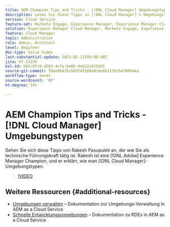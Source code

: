 ```yaml
---
title: AEM Champion Tips and Tricks - [!DNL Cloud Manager] Umgebungstypen
description: Lesen Sie diese Tipps zu [!DNL Cloud Manager]'s Umgebungstypen von AEM Champion und Experte, Rakesh Pasupuleti.
version: Cloud Service
feature-set: Marketo Engage, Experience Manager, Experience Manager Cloud Manager
solution: Experience Manager Cloud Manager, Marketo Engage, Experience Manager Cloud Manager
feature: Cloud Manager
topic: Administration
role: Admin, Architect
level: Beginner
doc-type: Value Video
last-substantial-update: 2023-05-11T00:00:00Z
jira: KT-13229
exl-id: 682c97c0-d563-4cfa-be6b-0eb22c675d21
source-git-commit: 7bbe86435c683f41509a8cbe6b117b354309644a
workflow-type: tm+mt
source-wordcount: '97'
ht-degree: 54%

---
```


# AEM Champion Tips and Tricks - [!DNL Cloud Manager] Umgebungstypen

Sehen Sie sich diese Tipps von Rakesh Pasupuleti an, der wie Sie als technische Führungskraft tätig ist. Rakesh ist eine [!DNL Adobe] Experience Manager Champion, und er erklärt, wie man [!DNL Cloud Manager]-Umgebungstypen.

>[!VIDEO](https://video.tv.adobe.com/v/3419297?quality=12&learn=on)

## Weitere Ressourcen {#additional-resources}

* [Umgebungen verwalten](https://experienceleague.adobe.com/docs/experience-manager-cloud-service/content/implementing/using-cloud-manager/manage-environments.html?lang=de) – Dokumentation zur Umgebungs-Verwaltung in AEM as a Cloud Service
* [Schnelle Entwicklungsumgebungen](https://experienceleague.adobe.com/docs/experience-manager-cloud-service/content/implementing/developing/rapid-development-environments.html?lang=de) – Dokumentation zu RDEs in AEM as a Cloud Service
